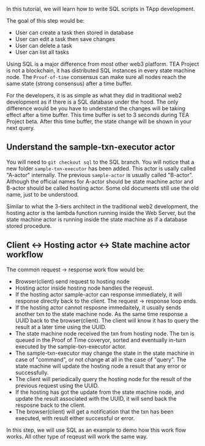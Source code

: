 
In this tutorial, we will learn how to write SQL scripts in TApp development.

The goal of this step would be:
- User can create a task then stored in database
- User can edit a task then save changes
- User can delete a task
- User can list all tasks 

Using SQL is a major difference from most other web3 platform. TEA Project is not a blockchain, it has distributed SQL instances in every state machine node. The `Proof-of-time` consensus can make sure all nodes reach the same state (strong consensus) after a time buffer. 

For the developers, it is as simple as what they did in traditional web2 development as if there is a SQL database under the hood. The only difference would be you have to understand the changes will be taking effect after a time buffer. This time buffer is set to  3 seconds during TEA Project beta. After this time buffer, the state change will be shown in your next query. 

## Understand the sample-txn-executor actor

You will need to `git checkout sql` to the SQL branch. You will notice that a new folder `sample-txn-executor` has been added. This actor is usally called "A-actor" internally. The previous `sample-actor` is usually called "B-actor". Although the official names for A-actor should be state machine actor and B-actor should be called hosting actor. Some old documents still use the old name, just to be understood.

Similar to what the 3-tiers architect in the traditional web2 development, the hosting actor is the lambda function running inside the Web Server, but the state machine actor is running inside the state machine as if a database stored procedure.

## Client <-> Hosting actor <-> State machine actor workflow

The common request -> response work flow would be:

- Browser(client) send request to hosting node
- Hosting actor inside hosting node handles the reqeust.
- If the hosting actor sample-actor can response immediately, it will response directly back to the client. The request -> response loop ends.
- If the hosting actor cannot resposne immedaitely, it usually sends another txn to the state machine node. As the same time response a UUID back to the browser(client). The client will know it has to query the result at a later time using the UUID.
- The state machine node received the txn from hosting node. The txn is queued in the Proof of Time coveryor, sorted and eventually in-turn executed by the sample-txn-executor actor.
- The sample-txn-executor may change the state in the state machine in case of "command", or not change at all in the case of "query". The state machine will update the hosting node a result that any error or successfully.
- The client will periodically query the hosting node for the result of the previous request using the UUID.
- If the hosting has got the update from the state machine node, and update the result associated with the UUID, it will send back the resposne back to the client.
- The browser(client) will get a notification that the txn has been executed, with result either successful or error.

In this step, we will use SQL as an example to demo how this work flow works. All other type of reqeust will work the same way.

